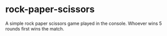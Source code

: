 # rock-paper-scissors

A simple rock paper scissors game played in the console. Whoever wins 5 rounds first wins the match.